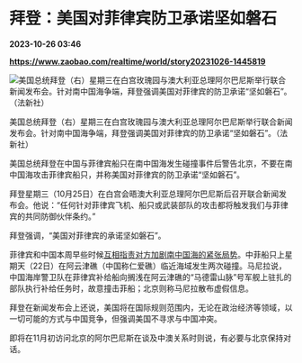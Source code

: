 # 拜登：美国对菲律宾防卫承诺坚如磐石

**2023-10-26 03:46**

**https://www.zaobao.com/realtime/world/story20231026-1445819**

![美国总统拜登（右）星期三在白宫玫瑰园与澳大利亚总理阿尔巴尼斯举行联合新闻发布会。针对南中国海争端，拜登强调美国对菲律宾的防卫承诺“坚如磐石”。（法新社）](https://static.zaobao.com/s3fs-public/styles/article_large_full/public/articles/2023/10/26/US-AUSTRALIA-DIPLOMACY-BIDEN-ALBANESE-190403.jpg?itok=Z3zCQcYe "美国总统拜登（右）星期三在白宫玫瑰园与澳大利亚总理阿尔巴尼斯举行联合新闻发布会。针对南中国海争端，拜登强调美国对菲律宾的防卫承诺“坚如磐石”。（法新社）")

美国总统拜登（右）星期三在白宫玫瑰园与澳大利亚总理阿尔巴尼斯举行联合新闻发布会。针对南中国海争端，拜登强调美国对菲律宾的防卫承诺“坚如磐石”。（法新社）

美国总统拜登在中国与菲律宾船只在南中国海发生碰撞事件后警告北京，不要在南中国海攻击菲律宾船只，并称美国对菲律宾的防卫承诺“坚如磐石”。

拜登星期三（10月25日）在白宫会晤澳大利亚总理阿尔巴尼斯后召开联合新闻发布会。他说：“任何针对菲律宾飞机、船只或武装部队的攻击都将触发我们与菲律宾的共同防御伙伴条约。”

拜登强调，“美国对菲律宾的承诺坚如磐石”。

菲律宾和中国本周早些时候[互相指责对方加剧南中国海的紧张局势](https://www.zaobao.com/realtime/world/story20231023-1445055)。中菲船只上星期天（22日）在阿云津礁（中国称仁爱礁）临近海域发生两次碰撞。马尼拉说，中国海岸警卫队在菲律宾补给船向搁浅在阿云津礁的“马德雷山脉”号军舰上驻扎的部队执行补给任务时，故意撞击菲船；北京则称马尼拉散布虚假信息。

拜登在新闻发布会上还说，美国将在国际规则范围内，无论在政治经济等领域，以一切可能的方式与中国竞争，但强调美国不寻求与中国冲突。

即将在11月初访问北京的阿尔巴尼斯在谈及中澳关系时则说，有必要与北京保持对话。